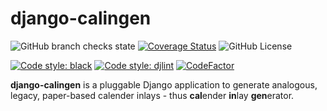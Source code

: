 # django-calingen

![GitHub branch checks state](https://img.shields.io/github/workflow/status/mischback/django-calingen/CI%20default%20branch?style=flat&logo=github)
[![Coverage Status](https://coveralls.io/repos/github/Mischback/django-calingen/badge.svg)](https://coveralls.io/github/Mischback/django-calingen)
![GitHub License](https://img.shields.io/github/license/mischback/imp?style=flat)

[![Code style: black](https://img.shields.io/badge/code%20style-black-000000.svg)](https://github.com/psf/black)
[![Code style: djlint](https://img.shields.io/badge/html%20style-djlint-blue.svg)](https://github.com/Riverside-Healthcare/djlint)
[![CodeFactor](https://www.codefactor.io/repository/github/mischback/django-calingen/badge)](https://www.codefactor.io/repository/github/mischback/django-calingen)

**django-calingen** is a pluggable Django application to generate analogous,
legacy, paper-based calender inlays - thus **cal**ender **in**lay **gen**erator.
